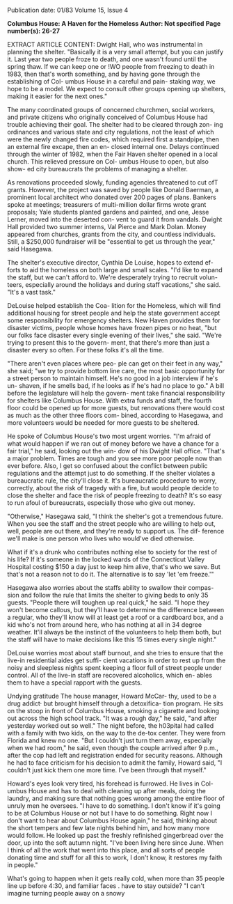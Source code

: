 Publication date: 01/83
Volume 15, Issue 4

**Columbus House: A Haven for the Homeless**
**Author: Not specified**
**Page number(s): 26-27**

EXTRACT ARTICLE CONTENT:
Dwight Hall, who was instrumental in 
planning the shelter. "Basically it is a 
very small attempt, but you can justify 
it. Last year two people froze to death, 
and one wasn't found until the spring 
thaw. If we can keep one or !WO people 
from freezing to death in 1983, then 
that's worth something, and by having 
gone through the establishing of Col-
umbus House in a careful and pain-
staking way, we hope to be a model. 
We expect to consult other groups 
opening up shelters, making it easier 
for the next ones." 

The many coordinated groups of 
concerned churchmen, social workers, 
and private citizens who originally 
conceived of Columbus House had 
trouble achieving their goal. The 
shelter had to be cleared through zon-
ing ordinances and various state and 
city regulations, not the least of which 
were the newly changed fire codes, 
which required first a standpipe, then 
an external fire excape, then an en-
closed internal one. Delays continued 
through the winter of 1982, when the 
Fair Haven shelter opened in a local 
church. This relieved pressure on Col-
umbus House to open, but also show-
ed city bureaucrats the problems of 
managing a shelter. 

As renovations proceeded slowly, 
funding agencies threatened to cut ofT 
grants. However, the project was 
saved by people like Donald Baerman, a 
prominent 
local 
architect 
who 
donated over 200 pages of plans. 
Bankers spoke at meetings; treasurers 
of multi-million dollar firms wrote 
grant proposals; Yale students planted 
gardens and painted, and one, Jesse 
Lerner, moved into the deserted con-
vent to guard it from vandals. Dwight 
Hall provided two summer interns, 
Val Pierce and Mark Dolan. Money 
appeared from churches, grants from 
the city, and countless individuals. 
Still, a $250,000 fundraiser will be 
"essential to get us through the year," 
said Hasegawa. 

The shelter's executive director, 
Cynthia De Louise, hopes to extend ef-
forts to aid the homeless on both large 
and small scales. "I'd like to expand the 
staff, but we can't afford to. We're 
desperately trying to recruit volun-
teers, especially around the holidays 
and during staff vacations," she said. 
"It's a vast task." 

DeLouise helped establish the Coa-
lition for the Homeless, which will find 
additional housing for street people 
and help the state government accept 
some responsibility 
for emergency 
shelters. New Haven provides them 
for disaster victims, people whose 
homes have frozen pipes or no heat, 
"but our folks face disaster every single 
evening of their lives," she said. "We're 
trying to present this to the govern-
ment, that there's more than just a 
disaster every so often. For these folks 
it's all the time. 

"There aren't even places where peo-
ple can get on their feet in any way," 
she said; "we try to provide bottom line 
care, the most basic opportunity for a 
street person to maintain himself. He's 
no good in a job interview if he's un-
shaven, if he smells bad, if he looks as 
if he's had no place to go." A bill before 
the legislature will help the govern-
ment take financial responsibility for 
shelters like Columbus House. With 
extra funds and staff, the fourth floor 
could be opened up for more guests, 
but renovations there would cost as 
much as the other three floors com-
bined, according to Hasegawa, and 
more volunteers would be needed for 
more guests to be sheltered. 

He spoke of Columbus House's two 
most urgent worries. "I'm afraid of 
what would happen if we ran out of 
money before we have a chance for a 
fair trial," he said, looking out the win-
dow of his Dwight Hall office. "That's 
a major problem. Times are tough and 
you see more poor people now than 
ever before. Also, I get so confused 
about the conflict between public 
regulations and the attempt just to do 
something. If the shelter violates a 
bureaucratic rule, the city'll close it. 
It's bureaucratic procedure to worry, 
correctly, about the risk of tragedy 
with a fire, but would people decide to 
close the shelter and face the risk of 
people freezing to death? It's so easy to 
run afoul of bureaucrats, especially 
those who give out money. 

"Otherwise," Hasegawa said, "I 
think the shelter's got a tremendous 
future. When you see the staff and the 
street people who are willing to help 
out, well, people are out there, and 
they're ready to support us. The dif-
ference we'll make is one person who 
lives who would've died otherwise. 

What if it's a drunk who contributes 
nothing else to society for the rest of 
his life? If it's someone in the locked 
wards of the Connecticut Valley 
Hospital costing $150 a day just to 
keep him alive, that's who we save. But 
that's not a reason not to do it. The 
alternative is to say 'let 'em freeze.'" 

Hasegawa also worries about the 
staffs ability to swallow their compas-
sion and follow the rule that limits the 
shelter to giving beds to only 35 guests. 
"People there will toughen up real 
quick," he said. "I hope they won't 
become callous, but they'll have to 
determine the difference between a 
regular, who they'll know will at least 
get a roof or a cardboard box, and a 
kid who's not from around here, who 
has nothing at all in 34 degree 
weather. It'll always be the instinct of 
the volunteers to help them both, but 
the staff will have to make decisions 
like this 15 times every single night." 

DeLouise worries most about staff 
burnout, and she tries to ensure that 
the live-in residential aides get suffi-
cient vacations in order to rest up from 
the noisy and sleepless nights spent 
keeping a floor full of street people 
under control. All of the live-in staff 
are recovered alcoholics, which en-
ables them to have a special rapport 
with the guests. 

Undying gratitude 
The house manager, Howard McCar-
thy, used to be a drug addict· but 
brought himself through a detoxifica-
tion program. He sits on the stoop in 
front of Columbus House, smoking a 
cigarette and looking out across the 
high school track. "It was a rough 
day," he said, "and after yesterday 
worked out so well." The night before, 
the h03pital had called with a family 
with two kids, on the way to the de-tox 
center. They were from Florida and 
knew no one. "But I couldn't just turn 
them away, especially when we had 
room," he said, even though the couple 
arrived after 9 p.m., after the cop had 
left and registration ended for security 
reasons. Although he had to face 
criticism for his decision to admit the 
family, Howard said, "I couldn't just 
kick them one more time. I've been 
through that myself." 

Howard's eyes look very tired, his 
forehead is furrowed. He lives in Col-
umbus House and has to deal with 
cleaning up after meals, doing the 
laundry, and making sure that nothing 
goes wrong among the entire floor of 
unruly men he oversees. "I have to do 
something. I don't know if it's going to 
be at Columbus House or not but I 
have to do something. Right now I 
don't want to hear about Columbus 
House again," he said, thinking about 
the short tempers and few late nights 
behind him, and how many more 
would follow. He looked up past the 
freshly refinished gingerbread over the 
door, up into the soft autumn night. 
"I've been living here since June. 
When I think of all the work that went 
into this place, and all sorts of people 
donating time and stuff for all this to 
work, I don't know, it restores my faith 
in people." 

What's going to happen when it gets 
really cold, when more than 35 people 
line up before 4:30, and familiar faces . 
have to stay outside? "I can't imagine 
turning people away on a snowy